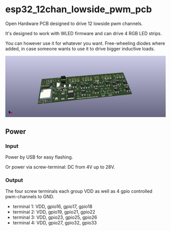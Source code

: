 # esp32_12chan_lowside_pwm_pcb

Open Hardware PCB designed to drive 12 lowside pwm channels.

It's designed to work with WLED firmware and can drive 4 RGB LED strips.

You can however use it for whatever you want.
Free-wheeling diodes where added, in case someone wants to use it to drive bigger inductive loads.

![img_front](renderings/pcb_esp32_wled_pwm_multichannel_front.jpg)

## Power

### Input

Power by USB for easy flashing.

Or power via screw-terminal: DC from 4V up to 28V.

### Output

The four screw terminals each group VDD as well as 4 gpio controlled pwm-channels to GND.

- terminal 1: VDD, gpio16, gpio17, gpio18
- terminal 2: VDD, gpio19, gpio21, gpio22
- terminal 3: VDD, gpio23, gpio25, gpio26
- terminal 4: VDD, gpio27, gpio32, gpio33

